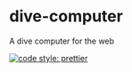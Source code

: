 # dive-computer
A dive computer for the web

[![code style: prettier](https://img.shields.io/badge/code_style-prettier-ff69b4.svg?style=flat-square)](https://github.com/prettier/prettier)
